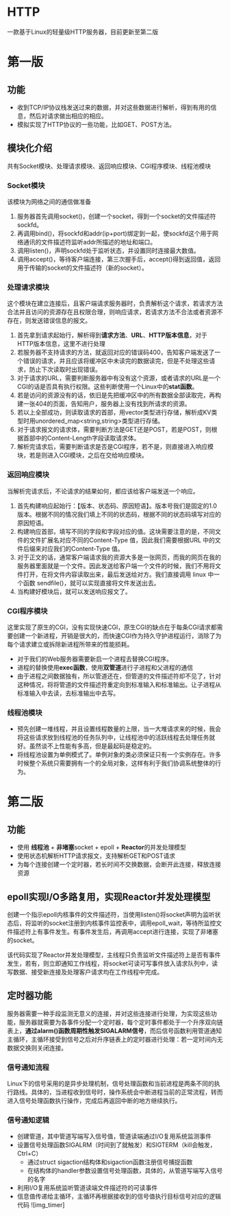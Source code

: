 # HTTP
一款基于Linux的轻量级HTTP服务器，目前更新至第二版
# 第一版
## 功能
- 收到TCP/IP协议栈发送过来的数据，并对这些数据进行解析，得到有用的信息，然后对请求做出相应的相应。
- 模拟实现了HTTP协议的一些功能，比如GET、POST方法。

## 模块化介绍
共有Socket模块、处理请求模块、返回响应模块、CGI程序模块、线程池模块
### Socket模块
该模块为网络之间的通信做准备
1. 服务器首先调用socket()，创建一个socket，得到一个socket的文件描述符sockfd。
2. 再调用bind()，将sockfd和addr(ip+port)绑定到一起，使sockfd这个用于网络通讯的文件描述符监听addr所描述的地址和端口。
3. 调用listen()，声明sockfd处于监听状态，并设置同时连接最大数值。
4. 调用accept()，等待客户端连接，第三次握手后，accept()得到返回值，返回用于传输的socket的文件描述符（新的socket）。
### 处理请求模块
这个模块在建立连接后，且客户端请求服务器时，负责解析这个请求，若请求方法合法并且访问的资源存在且权限合理，则响应请求，若请求方法不合法或者资源不存在，则发送错误信息的报文。
1. 首先拿到请求起始行，解析得到**请求方法**、**URL**、**HTTP版本信息**，对于HTTP版本信息，这里不进行处理
2. 若服务器不支持请求的方法，就返回对应的错误码400，告知客户端发送了一个错误的请求，并且应该将缓冲区中未读完的数据读完，但是不处理这些请求，防止下次读取时出现错误。
3. 对于请求的URL，需要判断服务器中有没有这个资源，或者请求的URL是一个CGI的话是否具有执行权限。这些判断使用一个Linux中的**stat函数**。
4. 若是访问的资源没有的话，依旧是先把缓冲区中的所有数据全部读取完，再构建一张404的页面，告知用户，服务器上没有找到所请求的资源。
5. 若以上全部成功，则读取请求的首部，用vector<string>类型进行存储，解析成KV类型时用unordered_map<string,string>类型进行存储。
6. 对于请求报文的请求体，需要判断方法是GET还是POST，若是POST，则根据首部中的Content-Length字段读取请求体。
7. 解析完请求后，需要判断请求是否是CGI程序，若不是，则直接进入响应模块，若是则进入CGI模块，之后在交给响应模块。
### 返回响应模块
当解析完请求后，不论请求的结果如何，都应该给客户端发送一个响应。
1. 首先构建响应起始行：【版本、状态码、原因短语】。版本号我们是固定的1.0 版本。根据不同的情况我们填上不同的状态码，根据不同的状态码填写对应的原因短语。
2. 构建响应首部，填写不同的字段和字段对应的值。这块需要注意的是，不同文件的文件扩展名对应不同的Content-Type 值，因此我们需要根据URL 中的文件后缀来对应我们的Content-Type 值。
3. 对于正文的话，通常客户端请求我的资源大多是一张网页，而我的网页在我的服务器里面就是一个文件。因此发送给客户端一个文件的时候，我们不用将文件打开，在将文件内容读取出来，最后发送给对方。我们直接调用 linux 中一个函数 sendfile()，就可以实现直接将文件发送出去。
4. 当构建好模块后，就可以发送响应报文了。
### CGI程序模块
这里实现了原生的CGI，没有实现快速CGI，原生CGI的缺点在于每条CGI请求都需要创建一个新进程，开销是很大的，而快速CGI作为持久守护进程运行，消除了为每个请求建立或拆除新进程所带来的性能损耗。
- 对于我们的Web服务器需要新启一个进程去替换CGI程序。
- 进程的替换使用**exec函数**，使用**双管道**进行子进程和父进程的通信
- 由于进程之间数据独有，所以管道还在，但管道的文件描述符却不见了，针对这种情况，将将管道的文件描述符重定向到标准输入和标准输出。让子进程从标准输入中去读，去标准输出中去写。
### 线程池模块
- 预先创建一堆线程，并且设置线程数量的上限，当一大堆请求来的时候，我会将这些请求放到线程池的任务队列中，让线程池中的活跃线程去处理任务就好。虽然谈不上性能有多高，但是最起码是稳定的。
- 将线程池设置为单例模式了。单例对象的类必须保证只有一个实例存在。许多时候整个系统只需要拥有一个的全局对象，这样有利于我们协调系统整体的行为。

# 第二版
## 功能
- 使用 **线程池** + **非堵塞**socket + epoll + **Reactor**的并发处理模型
- 使用状态机解析HTTP请求报文，支持解析GET和POST请求
- 为每个连接创建一个定时器，若长时间不交换数据，会断开此连接，释放连接资源
## epoll实现I/O多路复用，实现Reactor并发处理模型
创建一个指示epoll内核事件的文件描述符，当使用listen()将socket声明为监听状态后，将监听的socket注册到内核事件监控表中，调用epoll_wait，等待所监控文件描述符上有事件发生。有事件发生后，再调用accept进行连接，实现了非堵塞的socket。  
    
该代码实现了Reactor并发处理模型，主线程只负责监听文件描述符上是否有事件发生，若有，则立即通知工作线程，将socket可读可写事件放入请求队列中，读写数据、接受新连接及处理客户请求均在工作线程中完成。
## 定时器功能
服务器需要一种手段监测无意义的连接，并对这些连接进行处理，为实现这些功能，服务器就需要为各事件分配一个定时器，每个定时事件都处于一个升序双向链表上，**通过alarm()函数周期性触发SIGALARM信号**，而后信号函数利用管道通知主循环，主循环接受到信号之后对升序链表上的定时器进行处理：若一定时间内无数据交换则关闭连接。
### 信号通知流程
Linux下的信号采用的是异步处理机制，信号处理函数和当前进程是两条不同的执行路线。具体的，当进程收到信号时，操作系统会中断进程当前的正常流程，转而进入信号处理函数执行操作，完成后再返回中断的地方继续执行。
### 信号通知逻辑
- 创建管道，其中管道写端写入信号值，管道读端通过I/O复用系统监测事件
- 设置信号处理函数SIGALRM（时间到了就触发）和SIGTERM（kill会触发，Ctrl+C）
  - 通过struct sigaction结构体和sigaction函数注册信号捕捉函数
  - 在结构体的handler参数设置信号处理函数，具体的，从管道写端写入信号的名字
- 利用I/O复用系统监听管道读端文件描述符的可读事件
- 信息值传递给主循环，主循环再根据接收到的信号值执行目标信号对应的逻辑代码
![img_timer]
  
  
